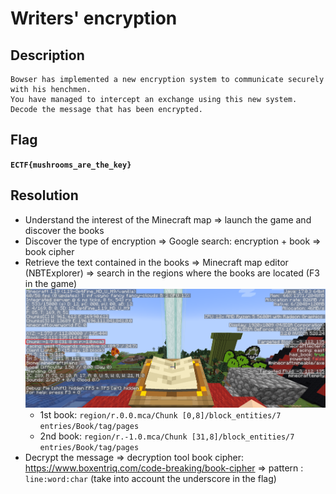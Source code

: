# Writers' encryption

## Description
```
Bowser has implemented a new encryption system to communicate securely with his henchmen.
You have managed to intercept an exchange using this new system.
Decode the message that has been encrypted.
```

## Flag
**`ECTF{mushrooms_are_the_key}`**

## Resolution
- Understand the interest of the Minecraft map => launch the game and discover the books
- Discover the type of encryption => Google search: encryption + book => book cipher
- Retrieve the text contained in the books => Minecraft map editor (NBTExplorer) => search in the regions where the books are located (F3 in the game)
![Région livres](solve_book_regions.png)
    - 1st book: `region/r.0.0.mca/Chunk [0,8]/block_entities/7 entries/Book/tag/pages`
    - 2nd book: `region/r.-1.0.mca/Chunk [31,8]/block_entities/7 entries/Book/tag/pages`
- Decrypt the message => decryption tool book cipher: https://www.boxentriq.com/code-breaking/book-cipher => pattern : `line:word:char` (take into account the underscore in the flag)